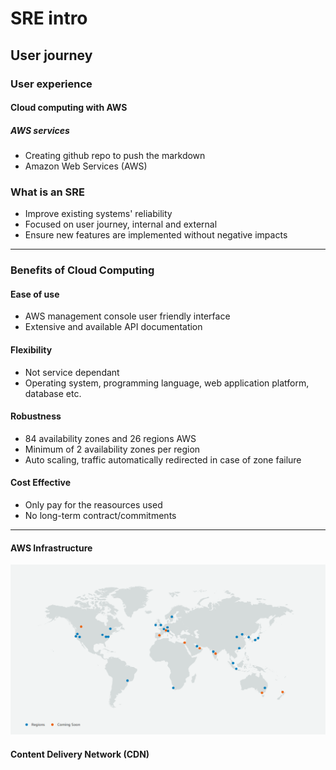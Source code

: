 # SRE intro
## User journey
### User experience
#### Cloud computing with AWS
##### AWS services  
- Creating github repo to push the markdown
- Amazon Web Services (AWS)
### What is an SRE

- Improve existing systems' reliability 
- Focused on user journey, internal and external
- Ensure new features are implemented without negative impacts
---
### Benefits of Cloud Computing

#### Ease of use 
- AWS management console user friendly interface
- Extensive and available API documentation
#### Flexibility
- Not service dependant 
- Operating system, programming language, web application platform, database etc.  
#### Robustness 
- 84 availability zones and 26 regions AWS
- Minimum of 2 availability zones per region
- Auto scaling, traffic automatically redirected in case of zone failure
#### Cost Effective
- Only pay for the reasources used
- No long-term contract/commitments

---

#### AWS Infrastructure
![AWS-regions](AWS-regions.png)

#### Content Delivery Network (CDN)